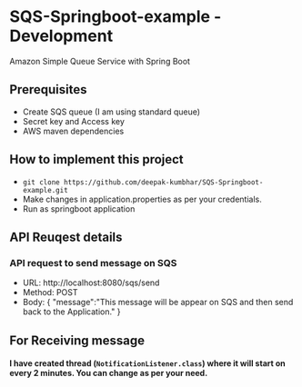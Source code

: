 # SQS-Springboot-example - Development
Amazon Simple Queue Service with Spring Boot

## Prerequisites
- Create SQS queue (I am using standard queue)
- Secret key and Access key
- AWS maven dependencies

## How to implement this project
- `git clone https://github.com/deepak-kumbhar/SQS-Springboot-example.git`
- Make changes in application.properties as per your credentials.
- Run as springboot application

## API Reuqest details
### API request to send message on SQS
- URL: http://localhost:8080/sqs/send
- Method: POST
- Body:
  {
	"message":"This message will be appear on SQS and then send back to the Application."
  }
  
## For Receiving message 
#### I have created thread (`NotificationListener.class`) where it will start on every 2 minutes. You can change as per your need.

